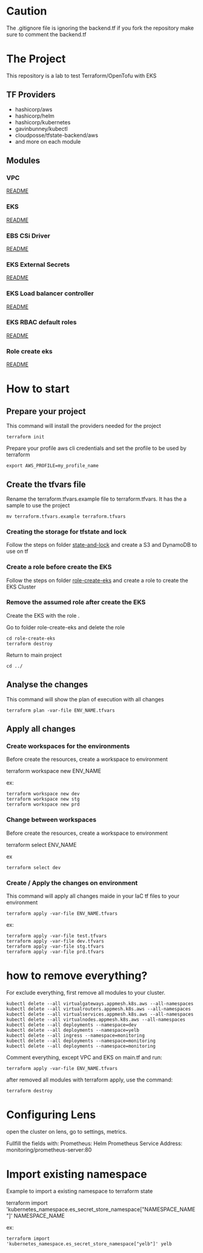 # Caution

The .gitignore file is ignoring the backend.tf
if you fork the repository make sure to comment the backend.tf

# The Project

This repository is a lab to test Terraform/OpenTofu with EKS

## TF Providers

- hashicorp/aws
- hashicorp/helm
- hashicorp/kubernetes
- gavinbunney/kubectl
- cloudposse/tfstate-backend/aws
- and more on each module

## Modules

### VPC

[README](modules/vpc/README.md)

### EKS

[README](modules/eks/README.md)

### EBS CSi Driver

[README](eks-ebs-csi-driver/README.md)

### EKS External Secrets

[README](modules/eks-external-secrets/README.md)

### EKS Load balancer controller

[README](modules/eks-load-balancer-controller/README.md)

### EKS RBAC default roles

[README](modules/eks-rbac-default-roles/README.md)

### Role create eks

[README](role-create-eks/README.md)


# How to start

## Prepare your project

This command will install the providers needed for the project

```
terraform init
```

Prepare your profile aws cli credentials and set the profile to be used by terraform

```
export AWS_PROFILE=my_profile_name
```

## Create the tfvars file

Rename the terraform.tfvars.example file to terraform.tfvars. It has the a sample to use the project

```
mv terraform.tfvars.example terraform.tfvars
```

### Creating the storage for tfstate and lock

Follow the steps on folder [state-and-lock](./state-and-lock/README.md) and create a S3 and DynamoDB to use on tf

### Create a role before create the EKS

Follow the steps on folder [role-create-eks](./role-create-eks/README.md) and create a role to create the EKS Cluster

### Remove the assumed role after create the EKS

Create the EKS with the role .

Go to folder role-create-eks and delete the role

```
cd role-create-eks
terraform destroy
```

Return to main project

```
cd ../
```


## Analyse the changes

This command will show the plan of execution with all changes

```
terraform plan -var-file ENV_NAME.tfvars
```

## Apply all changes

### Create workspaces for the environments

Before create the resources, create a workspace to environment

terraform workspace new ENV_NAME

ex:
```
terraform workspace new dev
terraform workspace new stg
terraform workspace new prd
```


### Change between workspaces

Before create the resources, create a workspace to environment

terraform select ENV_NAME

ex
```
terraform select dev
```


### Create / Apply the changes on environment

This command will apply all changes maide in your IaC tf files to your environment

```
terraform apply -var-file ENV_NAME.tfvars
```

ex:
```
terraform apply -var-file test.tfvars
terraform apply -var-file dev.tfvars
terraform apply -var-file stg.tfvars
terraform apply -var-file prd.tfvars
```


# how to remove everything?

For exclude everything, first remove all modules to your cluster.


```
kubectl delete --all virtualgateways.appmesh.k8s.aws --all-namespaces
kubectl delete --all virtualrouters.appmesh.k8s.aws --all-namespaces
kubectl delete --all virtualservices.appmesh.k8s.aws --all-namespaces
kubectl delete --all virtualnodes.appmesh.k8s.aws --all-namespaces
kubectl delete --all deployments --namespace=dev
kubectl delete --all deployments --namespace=yelb
kubectl delete --all ingress --namespace=monitoring
kubectl delete --all deployments --namespace=monitoring
kubectl delete --all deployments --namespace=monitoring
```

Comment everything, except VPC and EKS on main.tf and run:

```
terraform apply -var-file ENV_NAME.tfvars
```

after removed all modules with terraform apply, use the command:

```
terraform destroy
```

# Configuring Lens

open the cluster on lens, go to settings, metrics.

Fullfill the fields with:
Prometheus: Helm
Prometheus Service Address: monitoring/prometheus-server:80


# Import existing namespace

Example to import a existing namespace to terraform state

terraform import 'kubernetes_namespace.es_secret_store_namespace["NAMESPACE_NAME"]' NAMESPACE_NAME

ex:

```
terraform import 'kubernetes_namespace.es_secret_store_namespace["yelb"]' yelb
```
